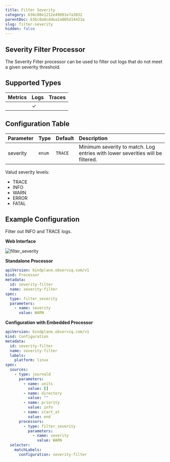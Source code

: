 ```yaml
---
title: Filter Severity
category: 636c08e1212e49001e7a3032
parentDoc: 636c0a0cddea2a005d14423a
slug: filter-severity
hidden: false
---
```


## Severity Filter Processor

The Severity Filter processor can be used to filter out logs that do not meet a given severity threshold.

## Supported Types

| Metrics | Logs | Traces |
| :--- | :--- | :--- |
|  | ✓ |  |

## Configuration Table

| Parameter  | Type    | Default  | Description |
| :---       | :---    | :---     | :--- |
| severity   | `enum`  | `TRACE` | Minimum severity to match. Log entries with lower severities will be filtered. |

Valud severity levels:
- TRACE
- INFO
- WARN
- ERROR
- FATAL

## Example Configuration

Filter out INFO and TRACE logs.

**Web Interface**

![filter_severity](https://storage.googleapis.com/bindplane-op-doc-images/resources/processor-types/filter_severity.png)

**Standalone Processor**

```yaml
apiVersion: bindplane.observiq.com/v1
kind: Processor
metadata:
  id: severity-filter
  name: severity-filter
spec:
  type: filter_severity
  parameters:
    - name: severity
      value: WARN
```

**Configuration with Embedded Processor**

```yaml
apiVersion: bindplane.observiq.com/v1
kind: Configuration
metadata:
  id: severity-filter
  name: severity-filter
  labels:
    platform: linux
spec:
  sources:
    - type: journald
      parameters:
        - name: units
          value: []
        - name: directory
          value: ""
        - name: priority
          value: info
        - name: start_at
          value: end
      processors:
        - type: filter_severity
          parameters:
            - name: severity
              value: WARN
  selector:
    matchLabels:
      configuration: severity-filter
```
